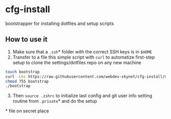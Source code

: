 # cfg-install
bootstrapper for installing dotfiles and setup scripts

## How to use it
1. Make sure that a `.ssh`* folder with the correct SSH keys is in `$HOME`
2. Transfer to a file this simple script with `curl` to automatize first-step setup to clone the settings/dotfiles repo on any new machine
  ```bash
  touch bootstrap
  curl -Lks https://raw.githubusercontent.com/webdev-skynet/cfg-install/main/bootstrap > bootstrap
  chmod 755 bootstrap
  ./bootstrap
  ```
3. Then `source .zshrc` to initialize last config and git user info setting routine from `.private`*  and do the setup

<span>* file on secret place</span>
